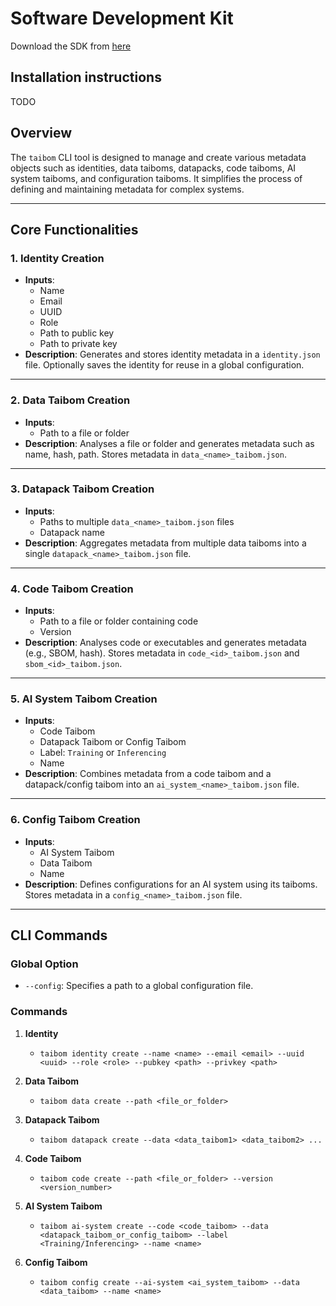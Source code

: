 # Software Development Kit

Download the SDK from [here](http://example.com)

## Installation instructions

TODO


## Overview
The `taibom` CLI tool is designed to manage and create various metadata objects such as identities, data taiboms, datapacks, code taiboms, AI system taiboms, and configuration taiboms. It simplifies the process of defining and maintaining metadata for complex systems.

---

## Core Functionalities

### 1. Identity Creation
- **Inputs**:
  - Name
  - Email
  - UUID
  - Role
  - Path to public key
  - Path to private key
- **Description**: Generates and stores identity metadata in a `identity.json` file. Optionally saves the identity for reuse in a global configuration.

---

### 2. Data Taibom Creation
- **Inputs**:
  - Path to a file or folder
- **Description**: Analyses a file or folder and generates metadata such as name, hash, path. Stores metadata in `data_<name>_taibom.json`.

---

### 3. Datapack Taibom Creation
- **Inputs**:
  - Paths to multiple `data_<name>_taibom.json` files
  - Datapack name
- **Description**: Aggregates metadata from multiple data taiboms into a single `datapack_<name>_taibom.json` file.

---

### 4. Code Taibom Creation
- **Inputs**:
  - Path to a file or folder containing code
  - Version
- **Description**: Analyses code or executables and generates metadata (e.g., SBOM, hash). Stores metadata in `code_<id>_taibom.json` and `sbom_<id>_taibom.json`.

---

### 5. AI System Taibom Creation
- **Inputs**:
  - Code Taibom
  - Datapack Taibom or Config Taibom
  - Label: `Training` or `Inferencing`
  - Name
- **Description**: Combines metadata from a code taibom and a datapack/config taibom into an `ai_system_<name>_taibom.json` file.

---

### 6. Config Taibom Creation
- **Inputs**:
  - AI System Taibom
  - Data Taibom
  - Name
- **Description**: Defines configurations for an AI system using its taiboms. Stores metadata in a `config_<name>_taibom.json` file.

---

## CLI Commands

### Global Option
- `--config`: Specifies a path to a global configuration file.

### Commands
1. **Identity**
   - `taibom identity create --name <name> --email <email> --uuid <uuid> --role <role> --pubkey <path> --privkey <path>`

2. **Data Taibom**
   - `taibom data create --path <file_or_folder>`

3. **Datapack Taibom**
   - `taibom datapack create --data <data_taibom1> <data_taibom2> ...`

4. **Code Taibom**
   - `taibom code create --path <file_or_folder> --version <version_number>`

5. **AI System Taibom**
   - `taibom ai-system create --code <code_taibom> --data <datapack_taibom_or_config_taibom> --label <Training/Inferencing> --name <name>`

6. **Config Taibom**
   - `taibom config create --ai-system <ai_system_taibom> --data <data_taibom> --name <name>`

